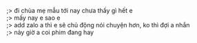 ;> đi chùa mẹ mẫu tới nay chưa thấy gì hết e<br>
;> mấy nay e sao e<br>
;> add zalo a thì e sẽ chủ động nói chuyện hơn, ko thì đợi a nhắn<br>
;> nảy giờ a coi phim đang hay
